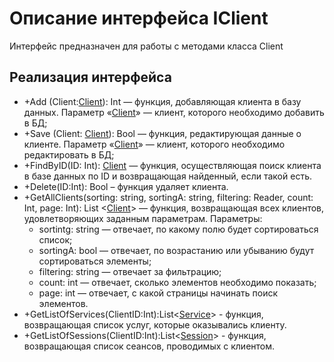 # Описание интерфейса IClient
Интерфейс предназначен для работы с методами класса Client

## Реализация интерфейса
* +Add (Client:[Client](https://github.com/To4ilko1/TatooParlor/blob/master/docs/Client.md "объект класса Client")): Int — функция, добавляющая клиента в базу данных. Параметр «[Client](https://github.com/To4ilko1/TatooParlor/blob/master/docs/Client.md "объект класса Client")» — клиент, которого необходимо добавить в БД;
* +Save (Client: [Client](https://github.com/To4ilko1/TatooParlor/blob/master/docs/Client.md "объект класса Client")): Bool — функция, редактирующая данные о клиенте. Параметр «[Client](https://github.com/To4ilko1/TatooParlor/blob/master/docs/Client.md "объект класса Client")» — клиент, которого необходимо редактировать в БД;
* +FindByID(ID: Int): [Client](https://github.com/To4ilko1/TatooParlor/blob/master/docs/Client.md "объект класса Client") — функция, осуществляющая поиск клиента в базе данных по ID и возвращающая найденный, если такой есть.
* +Delete(ID:Int): Bool – функция удаляет клиента.
* +GetAllClients(sorting: string, sortingA: string, filtering: Reader, count: Int, page: Int): List <[Client](https://github.com/To4ilko1/TatooParlor/blob/master/docs/Client.md "объект класса Client")> — функция, возвращающая всех клиентов, удовлетворяющих заданным параметрам.
Параметры:
	* sortintg: string — отвечает, по какому полю будет сортироваться список;
	* sortingA: bool — отвечает, по возрастанию или убыванию будут сортироваться элементы;
	* filtering: string — отвечает за фильтрацию;
	* count: int — отвечает, сколько элементов необходимо показать;
	* page: int — отвечает, с какой страницы начинать поиск элементов.
* +GetListOfServices(ClientID:Int):List<[Service](https://github.com/To4ilko1/TatooParlor/blob/master/docs/Service.md "объект класса Service")> - функция, возвращающая список услуг, которые оказывались клиенту.
* +GetListOfSessions(ClientID:Int):List<[Session](https://github.com/To4ilko1/TatooParlor/blob/master/docs/Session.md "объект класса Session")> - функция, возвращающая список сеансов, проводимых с клиентом.